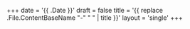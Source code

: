 +++
date = '{{ .Date }}'
draft = false
title = '{{ replace .File.ContentBaseName "-" " " | title }}'
layout = 'single'
+++
